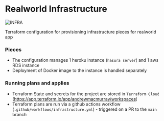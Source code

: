 # Realworld Infrastructure

![INFRA](https://github.com/andrewMacmurray/realworld-hasura/workflows/Infrastructure/badge.svg)

Terraform configuration for provisioning infrastructure pieces for realworld app

### Pieces

- The configuration manages 1 heroku instance (`hasura server`) and 1 aws RDS instance
- Deployment of Docker image to the instance is handled separately

### Running plans and applies

- Terraform State and secrets for the project are stored in `Terraform Cloud` (https://app.terraform.io/app/andrewmacmurray/workspaces)
- Terraform plans are run via a github actions workflow (`.github/workflows/infrastructure.yml`) - triggered on a PR to the `main` branch
